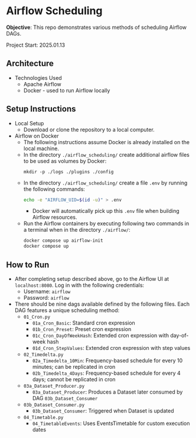 # Airflow Scheduling

**Objective**: This repo demonstrates various methods of scheduling Airflow DAGs. 

Project Start: 2025.01.13

## Architecture
- Technologies Used
  - Apache Airflow
  - Docker - used to run Airflow locally

## Setup Instructions
- Local Setup
  - Download or clone the repository to a local computer. 
- Airflow on Docker
  - The following instructions assume Docker is already installed on the local machine. 
  - In the directory `./airflow_scheduling/` create additional airflow files to be used as volumes by Docker: 
    ```
    mkdir -p ./logs ./plugins ./config
    ```
  - In the directory `./airflow_scheduling/` create a file `.env` by running the following commands: 
    ```bash
    echo -e "AIRFLOW_UID=$(id -u)" > .env    
    ```
    - Docker will automatically pick up this `.env` file when building Airflow resources. 
  - Run the Airflow containers by executing following two commands in a terminal when in the directory `./airflow/`:
    ```bash
    docker compose up airflow-init
    docker compose up
    ```

## How to Run
- After completing setup described above, go to the Airflow UI at `localhost:8080`. Log in with the following credentials:
  - Username: `airflow`
  - Password: `airflow`
- There should be nine dags available defined by the following files. Each DAG features a unique scheduling method:
  - `01_Cron.py`
    - `01a_Cron_Basic`: Standard cron expression
    - `01b_Cron_Preset`: Preset cron expression
    - `01c_Cron_DayOfWeekHash`: Extended cron expression with day-of-week hash
    - `01d_Cron_StepValues`: Extended cron expression with step values
  - `02_Timedelta.py`
    - `02a_Timedelta_10Min`: Frequency-based schedule for every 10 minutes; can be replicated in cron
    - `02b_Timedelta_4Days`: Frequency-based schedule for every 4 days; cannot be replicated in cron
  - `03a_Dataset_Producer.py`
    - `03a_Dataset_Producer`: Produces a Dataset later consumed by DAG `03b_Dataset_Consumer`
  - `03b_Dataset_Consumer.py`
    - `03b_Dataset_Consumer`: Triggered when Dataset is updated
  - `04_Timetable.py`
    - `04_TimetableEvents`: Uses EventsTimetable for custom execution dates
